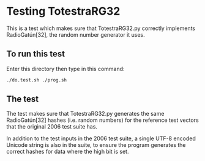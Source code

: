 # Testing TotestraRG32

This is a test which makes sure that TotestraRG32.py correctly implements 
RadioGatún[32], the random number generator it uses.

## To run this test

Enter this directory then type in this command:

```bash
./do.test.sh ./prog.sh
```

## The test

The test makes sure that TotestraRG32.py generates the same RadioGatún[32]
hashes (i.e. random numbers) for the reference test vectors that the 
original 2006 test suite has.

In addition to the test inputs in the 2006 test suite, a single UTF-8
encoded Unicode string is also in the suite, to ensure the program 
generates the correct hashes for data where the high bit is set.

